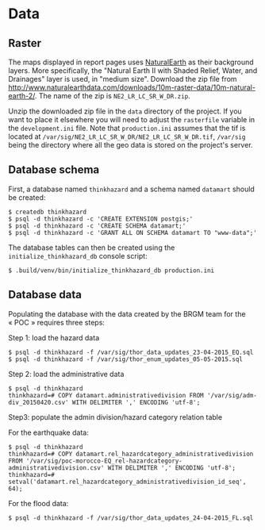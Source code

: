 Data
====

Raster
------

The maps displayed in report pages uses [NaturalEarth](http://www.naturalearthdata.com/) as their background layers. More specifically, the "Natural Earth II with Shaded Relief, Water, and Drainages" layer is used, in "medium size". Download the zip file from http://www.naturalearthdata.com/downloads/10m-raster-data/10m-natural-earth-2/.  The name of the zip is `NE2_LR_LC_SR_W_DR.zip`.

Unzip the downloaded zip file in the `data` directory of the project. If you want to place it elsewhere you will need to adjust the `rasterfile` variable in the `development.ini` file. Note that `production.ini` assumes that the tif is located at `/var/sig/NE2_LR_LC_SR_W_DR/NE2_LR_LC_SR_W_DR.tif`, `/var/sig` being the directory where all the geo data is stored on the project's server.

Database schema
---------------

First, a database named `thinkhazard` and a schema named `datamart` should be
created:

```shell
$ createdb thinkhazard
$ psql -d thinkhazard -c 'CREATE EXTENSION postgis;'
$ psql -d thinkhazard -c 'CREATE SCHEMA datamart;'
$ psql -d thinkhazard -c 'GRANT ALL ON SCHEMA datamart TO "www-data";'
```

The database tables can then be created using the `initialize_thinkhazard_db`
console script:

```shell
$ .build/venv/bin/initialize_thinkhazard_db production.ini
```

Database data
-------------

Populating the database with the data created by the BRGM team for the « POC » requires three steps:

Step 1: load the hazard data

```shell
$ psql -d thinkhazard -f /var/sig/thor_data_updates_23-04-2015_EQ.sql
$ psql -d thinkhazard -f /var/sig/thor_enum_updates_05-05-2015.sql
```

Step 2: load the administrative data

```shell
$ psql -d thinkhazard
thinkhazard=# COPY datamart.administrativedivision FROM '/var/sig/adm-div_20150420.csv' WITH DELIMITER ',' ENCODING 'utf-8';
```

Step3: populate the admin division/hazard category relation table

For the earthquake data:

```shell
$ psql -d thinkhazard
thinkhazard=# COPY datamart.rel_hazardcategory_administrativedivision FROM '/var/sig/poc-morocco-EQ_rel-hazardcategory-administrativedivision.csv' WITH DELIMITER ',' ENCODING 'utf-8';
thinkhazard=# setval('datamart.rel_hazardcategory_administrativedivision_id_seq', 64);
```

For the flood data:

```shell
$ psql -d thinkhazard -f /var/sig/thor_data_updates_24-04-2015_FL.sql
```


